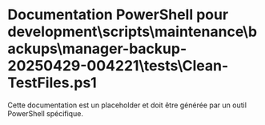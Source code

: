 # Documentation PowerShell pour development\scripts\maintenance\backups\manager-backup-20250429-004221\tests\Clean-TestFiles.ps1

Cette documentation est un placeholder et doit être générée par un outil PowerShell spécifique.
